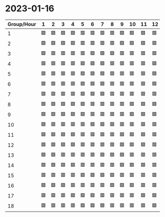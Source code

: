 # 2023-01-16

|Group/Hour|1 |2 |3 |4 |5 |6 |7 |8 |9 |10|11|12|13|14|15|16|17|18|19|20|21|22|23|24|
|----------|--|--|--|--|--|--|--|--|--|--|--|--|--|--|--|--|--|--|--|--|--|--|--|--|
|1         |🟩|🟩|🟩|🟩|🟥|🟥|🟥|🟥|🟩|🟩|🟩|🟥|🟥|🟥|🟥|🟩|🟩|🟩|🟥|🟥|🟥|🟥|🟩|🟩|
|2         |🟩|🟩|🟩|🟩|🟥|🟥|🟥|🟥|🟩|🟩|🟩|🟥|🟥|🟥|🟥|🟥|🟩|🟩|🟥|🟥|🟥|🟥|🟩|🟩|
|3         |🟩|🟥|🟥|🟥|🟥|🟩|🟩|🟩|🟥|🟥|🟥|🟥|🟩|🟩|🟩|🟥|🟥|🟥|🟥|🟩|🟩|🟩|🟥|🟥|
|4         |🟥|🟥|🟥|🟥|🟩|🟩|🟩|🟥|🟥|🟥|🟥|🟩|🟩|🟩|🟥|🟥|🟥|🟥|🟩|🟩|🟩|🟥|🟥|🟥|
|5         |🟥|🟥|🟥|🟥|🟩|🟩|🟩|🟥|🟥|🟥|🟥|🟩|🟩|🟩|🟩|🟥|🟥|🟥|🟩|🟩|🟩|🟥|🟥|🟥|
|6         |🟥|🟥|🟥|🟥|🟩|🟩|🟩|🟥|🟥|🟥|🟥|🟩|🟩|🟩|🟩|🟥|🟥|🟥|🟩|🟩|🟩|🟥|🟥|🟥|
|7         |🟥|🟥|🟥|🟥|🟩|🟩|🟩|🟥|🟥|🟥|🟥|🟥|🟩|🟩|🟩|🟥|🟥|🟥|🟥|🟩|🟩|🟥|🟥|🟥|
|8         |🟩|🟩|🟩|🟩|🟩|🟥|🟥|🟥|🟥|🟩|🟩|🟩|🟥|🟥|🟥|🟥|🟩|🟩|🟩|🟥|🟥|🟥|🟥|🟩|
|9         |🟩|🟩|🟩|🟩|🟩|🟥|🟥|🟥|🟥|🟩|🟩|🟩|🟥|🟥|🟥|🟥|🟩|🟩|🟩|🟥|🟥|🟥|🟥|🟩|
|10        |🟩|🟥|🟥|🟥|🟥|🟩|🟩|🟩|🟥|🟥|🟥|🟥|🟥|🟩|🟩|🟩|🟥|🟥|🟥|🟥|🟩|🟩|🟩|🟥|
|11        |🟩|🟩|🟩|🟩|🟥|🟥|🟥|🟥|🟩|🟩|🟩|🟥|🟥|🟥|🟥|🟩|🟩|🟥|🟥|🟥|🟥|🟩|🟩|🟩|
|12        |🟩|🟩|🟩|🟩|🟥|🟥|🟥|🟥|🟩|🟩|🟩|🟥|🟥|🟥|🟥|🟩|🟩|🟩|🟥|🟥|🟥|🟥|🟩|🟩|
|13        |🟩|🟩|🟥|🟥|🟥|🟥|🟩|🟩|🟩|🟥|🟥|🟥|🟥|🟩|🟩|🟩|🟥|🟥|🟥|🟥|🟩|🟩|🟩|🟩|
|14        |🟩|🟩|🟩|🟩|🟥|🟥|🟥|🟥|🟩|🟩|🟩|🟥|🟥|🟥|🟥|🟩|🟩|🟩|🟥|🟥|🟥|🟥|🟩|🟩|
|15        |🟥|🟥|🟥|🟥|🟩|🟩|🟩|🟩|🟥|🟥|🟥|🟥|🟩|🟩|🟩|🟥|🟥|🟥|🟥|🟩|🟩|🟩|🟥|🟥|
|16        |🟩|🟩|🟩|🟥|🟥|🟥|🟥|🟩|🟩|🟩|🟥|🟥|🟥|🟥|🟩|🟩|🟩|🟥|🟥|🟥|🟥|🟩|🟩|🟩|
|17        |🟥|🟥|🟥|🟩|🟩|🟩|🟥|🟥|🟥|🟥|🟩|🟩|🟩|🟥|🟥|🟥|🟥|🟩|🟩|🟩|🟥|🟥|🟥|🟥|
|18        |🟥|🟥|🟥|🟥|🟩|🟩|🟩|🟥|🟥|🟥|🟥|🟩|🟩|🟩|🟥|🟥|🟥|🟥|🟩|🟩|🟩|🟥|🟥|🟥|